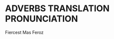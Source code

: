 
# ADVERBS                TRANSLATION                 PRONUNCIATION

Fiercest                 Mas Feroz